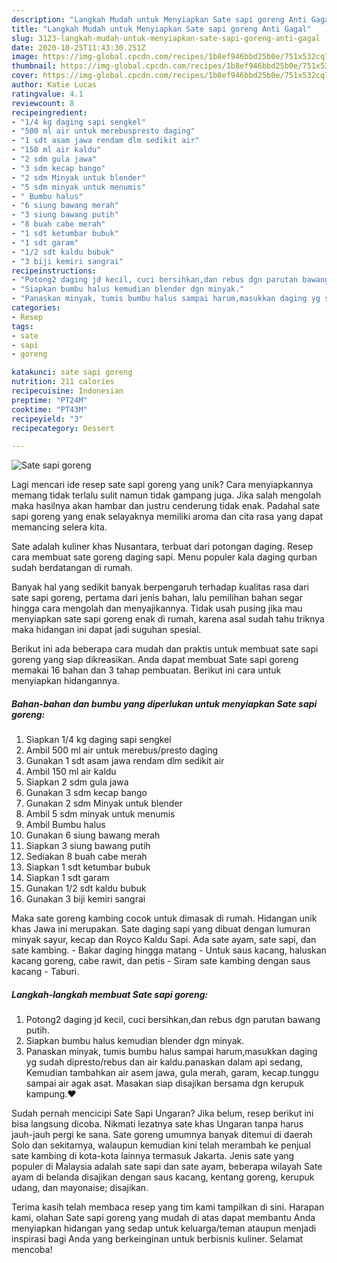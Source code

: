 ```yaml
---
description: "Langkah Mudah untuk Menyiapkan Sate sapi goreng Anti Gagal"
title: "Langkah Mudah untuk Menyiapkan Sate sapi goreng Anti Gagal"
slug: 3123-langkah-mudah-untuk-menyiapkan-sate-sapi-goreng-anti-gagal
date: 2020-10-25T11:43:30.251Z
image: https://img-global.cpcdn.com/recipes/1b8ef946bbd25b0e/751x532cq70/sate-sapi-goreng-foto-resep-utama.jpg
thumbnail: https://img-global.cpcdn.com/recipes/1b8ef946bbd25b0e/751x532cq70/sate-sapi-goreng-foto-resep-utama.jpg
cover: https://img-global.cpcdn.com/recipes/1b8ef946bbd25b0e/751x532cq70/sate-sapi-goreng-foto-resep-utama.jpg
author: Katie Lucas
ratingvalue: 4.1
reviewcount: 8
recipeingredient:
- "1/4 kg daging sapi sengkel"
- "500 ml air untuk merebuspresto daging"
- "1 sdt asam jawa rendam dlm sedikit air"
- "150 ml air kaldu"
- "2 sdm gula jawa"
- "3 sdm kecap bango"
- "2 sdm Minyak untuk blender"
- "5 sdm minyak untuk menumis"
- " Bumbu halus"
- "6 siung bawang merah"
- "3 siung bawang putih"
- "8 buah cabe merah"
- "1 sdt ketumbar bubuk"
- "1 sdt garam"
- "1/2 sdt kaldu bubuk"
- "3 biji kemiri sangrai"
recipeinstructions:
- "Potong2 daging jd kecil, cuci bersihkan,dan rebus dgn parutan bawang putih."
- "Siapkan bumbu halus kemudian blender dgn minyak."
- "Panaskan minyak, tumis bumbu halus sampai harum,masukkan daging yg sudah dipresto/rebus dan air kaldu.panaskan dalam api sedang, Kemudian tambahkan air asem jawa, gula merah, garam, kecap.tunggu sampai air agak asat. Masakan siap disajikan bersama dgn kerupuk kampung.❤"
categories:
- Resep
tags:
- sate
- sapi
- goreng

katakunci: sate sapi goreng 
nutrition: 211 calories
recipecuisine: Indonesian
preptime: "PT24M"
cooktime: "PT43M"
recipeyield: "3"
recipecategory: Dessert

---
```



![Sate sapi goreng](https://img-global.cpcdn.com/recipes/1b8ef946bbd25b0e/751x532cq70/sate-sapi-goreng-foto-resep-utama.jpg)

Lagi mencari ide resep sate sapi goreng yang unik? Cara menyiapkannya memang tidak terlalu sulit namun tidak gampang juga. Jika salah mengolah maka hasilnya akan hambar dan justru cenderung tidak enak. Padahal sate sapi goreng yang enak selayaknya memiliki aroma dan cita rasa yang dapat memancing selera kita.

Sate adalah kuliner khas Nusantara, terbuat dari potongan daging. Resep cara membuat sate goreng daging sapi. Menu populer kala daging qurban sudah berdatangan di rumah.

Banyak hal yang sedikit banyak berpengaruh terhadap kualitas rasa dari sate sapi goreng, pertama dari jenis bahan, lalu pemilihan bahan segar hingga cara mengolah dan menyajikannya. Tidak usah pusing jika mau menyiapkan sate sapi goreng enak di rumah, karena asal sudah tahu triknya maka hidangan ini dapat jadi suguhan spesial.


Berikut ini ada beberapa cara mudah dan praktis untuk membuat sate sapi goreng yang siap dikreasikan. Anda dapat membuat Sate sapi goreng memakai 16 bahan dan 3 tahap pembuatan. Berikut ini cara untuk menyiapkan hidangannya.

<!--inarticleads1-->

##### Bahan-bahan dan bumbu yang diperlukan untuk menyiapkan Sate sapi goreng:

1. Siapkan 1/4 kg daging sapi sengkel
1. Ambil 500 ml air untuk merebus/presto daging
1. Gunakan 1 sdt asam jawa rendam dlm sedikit air
1. Ambil 150 ml air kaldu
1. Siapkan 2 sdm gula jawa
1. Gunakan 3 sdm kecap bango
1. Gunakan 2 sdm Minyak untuk blender
1. Ambil 5 sdm minyak untuk menumis
1. Ambil  Bumbu halus
1. Gunakan 6 siung bawang merah
1. Siapkan 3 siung bawang putih
1. Sediakan 8 buah cabe merah
1. Siapkan 1 sdt ketumbar bubuk
1. Siapkan 1 sdt garam
1. Gunakan 1/2 sdt kaldu bubuk
1. Gunakan 3 biji kemiri sangrai


Maka sate goreng kambing cocok untuk dimasak di rumah. Hidangan unik khas Jawa ini merupakan. Sate daging sapi yang dibuat dengan lumuran minyak sayur, kecap dan Royco Kaldu Sapi. Ada sate ayam, sate sapi, dan sate kambing. - Bakar daging hingga matang - Untuk saus kacang, haluskan kacang goreng, cabe rawit, dan petis - Siram sate kambing dengan saus kacang - Taburi. 

<!--inarticleads2-->

##### Langkah-langkah membuat Sate sapi goreng:

1. Potong2 daging jd kecil, cuci bersihkan,dan rebus dgn parutan bawang putih.
1. Siapkan bumbu halus kemudian blender dgn minyak.
1. Panaskan minyak, tumis bumbu halus sampai harum,masukkan daging yg sudah dipresto/rebus dan air kaldu.panaskan dalam api sedang, Kemudian tambahkan air asem jawa, gula merah, garam, kecap.tunggu sampai air agak asat. Masakan siap disajikan bersama dgn kerupuk kampung.❤


Sudah pernah mencicipi Sate Sapi Ungaran? Jika belum, resep berikut ini bisa langsung dicoba. Nikmati lezatnya sate khas Ungaran tanpa harus jauh-jauh pergi ke sana. Sate goreng umumnya banyak ditemui di daerah Solo dan sekitarnya, walaupun kemudian kini telah merambah ke penjual sate kambing di kota-kota lainnya termasuk Jakarta. Jenis sate yang populer di Malaysia adalah sate sapi dan sate ayam, beberapa wilayah Sate ayam di belanda disajikan dengan saus kacang, kentang goreng, kerupuk udang, dan mayonaise; disajikan. 

Terima kasih telah membaca resep yang tim kami tampilkan di sini. Harapan kami, olahan Sate sapi goreng yang mudah di atas dapat membantu Anda menyiapkan hidangan yang sedap untuk keluarga/teman ataupun menjadi inspirasi bagi Anda yang berkeinginan untuk berbisnis kuliner. Selamat mencoba!
